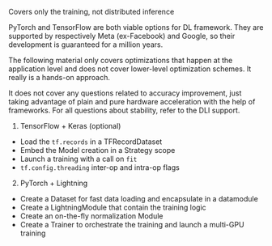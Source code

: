 Covers only the training, not distributed inference



PyTorch and TensorFlow are both viable options for DL framework. They are supported by respectively Meta (ex-Facebook) and Google, so their development is guaranteed for a million years.

The following material only covers optimizations that happen at the application level and does not cover lower-level optimization schemes. It really is a hands-on approach.

It does not cover any questions related to accuracy improvement, just taking advantage of plain and pure hardware acceleration with the help of frameworks. For all questions about stability, refer to the DLI support.

1. TensorFlow + Keras (optional)
* Load the `tf.records` in a TFRecordDataset
* Embed the Model creation in a Strategy scope
* Launch a training with a call on `fit`
* `tf.config.threading` inter-op and intra-op flags

2. PyTorch + Lightning
* Create a Dataset for fast data loading and encapsulate in a datamodule
* Create a LightningModule that contain the training logic
* Create an on-the-fly normalization Module
* Create a Trainer to orchestrate the training and launch a multi-GPU training